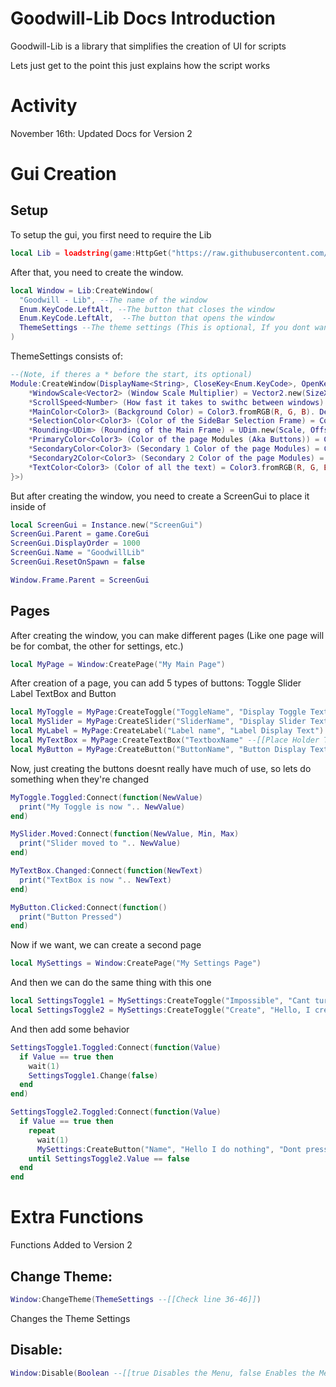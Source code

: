 # Goodwill-Lib Docs Introduction

Goodwill-Lib is a library that simplifies the creation of UI for scripts

Lets just get to the point this just explains how the script works

# Activity

November 16th: Updated Docs for Version 2


# Gui Creation

## Setup

To setup the gui, you first need to require the Lib

```lua
local Lib = loadstring(game:HttpGet("https://raw.githubusercontent.com/Plusgaming1/Goodwill-/main/Goodwill-Lib"))()
```

After that, you need to create the window.

```lua
local Window = Lib:CreateWindow(
  "Goodwill - Lib", --The name of the window
  Enum.KeyCode.LeftAlt, --The button that closes the window
  Enum.KeyCode.LeftAlt,  --The button that opens the window
  ThemeSettings --The theme settings (This is optional, If you dont wanna mess with this horrible thing, dont (This will help you add stuff like a light mode toggle (you monster)))
)
```

ThemeSettings consists of:
```lua
--(Note, if theres a * before the start, its optional)
Module:CreateWindow(DisplayName<String>, CloseKey<Enum.KeyCode>, OpenKey<Enum.KeyCode>, ThemeSetting<Table: {
	*WindowScale<Vector2> (Window Scale Multiplier) = Vector2.new(SizeXMultiplier*100, SizeYMultiplier*100). Default: Vector2.new(100, 100),
	*ScrollSpeed<Number> (How fast it takes to swithc between windows) = ScrollSpeed. Default: 1,
	*MainColor<Color3> (Background Color) = Color3.fromRGB(R, G, B). Default: Color3.fromRGB(20, 20, 20),
	*SelectionColor<Color3> (Color of the SideBar Selection Frame) = Color3.fromRGB(R, G, B). Default: Color3.fromRGB(0, 0, 255),
	*Rounding<UDim> (Rounding of the Main Frame) = UDim.new(Scale, Offset). Default: UDim.new(0, 0),
	*PrimaryColor<Color3> (Color of the page Modules (Aka Buttons)) = Color3.fromRGB(R, G, B). Default: Color3.fromRGB(0, 0, 0),
	*SecondaryColor<Color3> (Secondary 1 Color of the page Modules) = Color3.fromRGB(R, G, B). Default: Color3.fromRGB(80, 0, 80),
	*Secondary2Color<Color3> (Secondary 2 Color of the page Modules) = Color3.fromRGB(R, G, B). Default: Color3.fromRGB(150, 0, 150),
	*TextColor<Color3> (Color of all the text) = Color3.fromRGB(R, G, B). Default: Color3.fromRGB(255, 255, 255),
}>)
```

But after creating the window, you need to create a ScreenGui to place it inside of

```lua
local ScreenGui = Instance.new("ScreenGui")
ScreenGui.Parent = game.CoreGui
ScreenGui.DisplayOrder = 1000
ScreenGui.Name = "GoodwillLib"
ScreenGui.ResetOnSpawn = false

Window.Frame.Parent = ScreenGui
```

## Pages

After creating the window, you can make different pages (Like one page will be for combat, the other for settings, etc.)

```lua
local MyPage = Window:CreatePage("My Main Page")
```

After creation of a page, you can add 5 types of buttons:
  Toggle
  Slider
  Label
  TextBox
  and Button

```lua
local MyToggle = MyPage:CreateToggle("ToggleName", "Display Toggle Text", false --[[Start Value]])
local MySlider = MyPage:CreateSlider("SliderName", "Display Slider Text", 5 --[[Minimum]], 20 --[[Maximum]], 5 --[[Start Value]])
local MyLabel = MyPage:CreateLabel("Label name", "Label Display Text")
local MyTextBox = MyPage:CreateTextBox("TextboxName" --[[Place Holder Text]], "Text Box Display Text" --[[Display Text]], "Test" --[[Start Value]])
local MyButton = MyPage:CreateButton("ButtonName", "Button Display Text", "Click me" --[[Button Text]])
```

Now, just creating the buttons doesnt really have much of use, so lets do something when they're changed

```lua
MyToggle.Toggled:Connect(function(NewValue)
  print("My Toggle is now ".. NewValue)
end)

MySlider.Moved:Connect(function(NewValue, Min, Max)
  print("Slider moved to ".. NewValue)
end)

MyTextBox.Changed:Connect(function(NewText)
  print("TextBox is now ".. NewText)
end)

MyButton.Clicked:Connect(function()
  print("Button Pressed")
end)
```

Now if we want, we can create a second page

```lua
local MySettings = Window:CreatePage("My Settings Page")
```

And then we can do the same thing with this one

```lua
local SettingsToggle1 = MySettings:CreateToggle("Impossible", "Cant turn this on.", false)
local SettingsToggle2 = MySettings:CreateToggle("Create", "Hello, I create a new button", false)
```

And then add some behavior

```lua
SettingsToggle1.Toggled:Connect(function(Value)
  if Value == true then
    wait(1)
    SettingsToggle1.Change(false)
  end
end)

SettingsToggle2.Toggled:Connect(function(Value)
  if Value == true then
    repeat
      wait(1)
      MySettings:CreateButton("Name", "Hello I do nothing", "Dont press")
    until SettingsToggle2.Value == false
  end
end
```

# Extra Functions

Functions Added to Version 2

## Change Theme:
```lua
Window:ChangeTheme(ThemeSettings --[[Check line 36-46]])
```

Changes the Theme Settings

## Disable:

```lua
Window:Disable(Boolean --[[true Disables the Menu, false Enables the Menu]])
```

